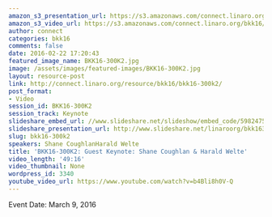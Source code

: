 ```yaml
---
amazon_s3_presentation_url: https://s3.amazonaws.com/connect.linaro.org/bkk16/Presentations/Wednesday/BKK16-300K2.pdf
amazon_s3_video_url: https://s3.amazonaws.com/connect.linaro.org/bkk16/Videos/Wednesday/BKK16-300K2%20Shane%20Coughland%20and%20Harald%20Kelte.mp4
author: connect
categories: bkk16
comments: false
date: 2016-02-22 17:20:43
featured_image_name: BKK16-300K2.jpg
image: /assets/images/featured-images/BKK16-300K2.jpg
layout: resource-post
link: http://connect.linaro.org/resource/bkk16/bkk16-300k2/
post_format:
- Video
session_id: BKK16-300K2
session_track: Keynote
slideshare_embed_url: //www.slideshare.net/slideshow/embed_code/59824756
slideshare_presentation_url: http://www.slideshare.net/linaroorg/bkk16300k2-shane-coughlan-harald-welte-keynotes
slug: bkk16-300k2
speakers: Shane CoughlanHarald Welte
title: 'BKK16-300K2: Guest Keynote: Shane Coughlan & Harald Welte'
video_length: '49:16'
video_thumbnail: None
wordpress_id: 3340
youtube_video_url: https://www.youtube.com/watch?v=b4Bli8h0V-Q
---
```


Event Date: March 9, 2016
